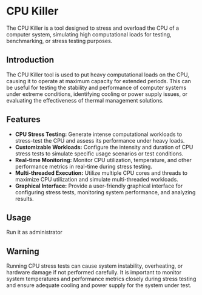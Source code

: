 # CPU Killer

The CPU Killer is a tool designed to stress and overload the CPU of a computer system, simulating high computational loads for testing, benchmarking, or stress testing purposes.

## Introduction

The CPU Killer tool is used to put heavy computational loads on the CPU, causing it to operate at maximum capacity for extended periods. This can be useful for testing the stability and performance of computer systems under extreme conditions, identifying cooling or power supply issues, or evaluating the effectiveness of thermal management solutions.

## Features

- **CPU Stress Testing:** Generate intense computational workloads to stress-test the CPU and assess its performance under heavy loads.
- **Customizable Workloads:** Configure the intensity and duration of CPU stress tests to simulate specific usage scenarios or test conditions.
- **Real-time Monitoring:** Monitor CPU utilization, temperature, and other performance metrics in real-time during stress testing.
- **Multi-threaded Execution:** Utilize multiple CPU cores and threads to maximize CPU utilization and simulate multi-threaded workloads.
- **Graphical Interface:** Provide a user-friendly graphical interface for configuring stress tests, monitoring system performance, and analyzing results.

## Usage
Run it as administrator

## Warning

Running CPU stress tests can cause system instability, overheating, or hardware damage if not performed carefully. It is important to monitor system temperatures and performance metrics closely during stress testing and ensure adequate cooling and power supply for the system under test.
